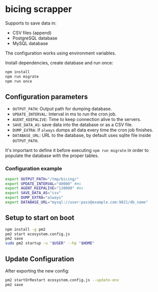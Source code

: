 # bicing scrapper

Supports to save data in:
  - CSV files (append)
  - PostgreSQL database
  - MySQL database

The configuration works using environment variables.

Install dependencies, create database and run once:
```sh
npm install
npm run migrate
npm run once
```
## Configuration parameters
 * `OUTPUT_PATH`: Output path for dumping database.
 * `UPDATE_INTERVAL`: Interval in ms to run the cron job.
 * `AGENT_KEEPALIVE`: Time to keep connection alive to the servers.
 * `SAVE_DATA_AS`: save data into the database or as a CSV file.
 * `DUMP_EXTRA`: if `always` dumps all data every time the cron job finishes.
 * `DATABASE_URL`: URL to the database, by default uses sqlite file inside `OUTPUT_PATH`.

It's important to define it before executing `npm run migrate` in order to populate the database with the proper tables.

### Configuration example
```sh
export OUTPUT_PATH="/tmp/bicing/"
export UPDATE_INTERVAL="40000" #ms
export AGENT_KEEPALIVE="120000" #ms
export SAVE_DATA_AS="csv"
export DUMP_EXTRA="always"
export DATABASE_URL="mysql://user:pass@example.com:9821/db_name"
```

## Setup to start on boot

```sh
npm install -g pm2
pm2 start ecosystem.config.js
pm2 save
sudo pm2 startup -u "$USER" --hp "$HOME"
```

## Update Configuration
After exporting the new config:
```sh
pm2 startOrRestart ecosystem.config.js --update-env
pm2 save
```
